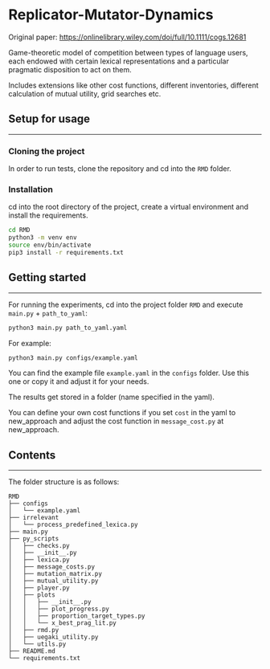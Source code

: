 # Replicator-Mutator-Dynamics
Original paper: https://onlinelibrary.wiley.com/doi/full/10.1111/cogs.12681

Game-theoretic model of competition between types of language users, each endowed with certain lexical representations and a particular pragmatic disposition to act on them. 

Includes extensions like other cost functions, different inventories, different calculation of mutual utility, grid searches etc.

## Setup for usage
------------
### Cloning the project

In order to run tests, clone the repository and cd into the
`RMD` folder. 

### Installation

cd into the root directory of the project, create a virtual environment and install the requirements.

```bash
cd RMD
python3 -m venv env
source env/bin/activate 
pip3 install -r requirements.txt
```
## Getting started
------------
For running the experiments, cd into the project folder `RMD` and execute `main.py` + `path_to_yaml`:
```bash
python3 main.py path_to_yaml.yaml
```
For example:
```bash
python3 main.py configs/example.yaml
```
You can find the example file `example.yaml` in the `configs` folder. Use this one or copy it and adjust it for your needs.

The results get stored in a folder (name specified in the yaml).

You can define your own cost functions if you set `cost` in the yaml to new_approach and adjust the cost function in `message_cost.py` at new_approach.

## Contents
------------
The folder structure is as follows:
```
RMD
├── configs
│   └── example.yaml
├── irrelevant
│   └── process_predefined_lexica.py
├── main.py
├── py_scripts
│   ├── checks.py
│   ├── __init__.py
│   ├── lexica.py
│   ├── message_costs.py
│   ├── mutation_matrix.py
│   ├── mutual_utility.py
│   ├── player.py
│   ├── plots
│   │   ├── __init__.py
│   │   ├── plot_progress.py
│   │   ├── proportion_target_types.py
│   │   └── x_best_prag_lit.py
│   ├── rmd.py
│   ├── uegaki_utility.py
│   └── utils.py
├── README.md
└── requirements.txt





